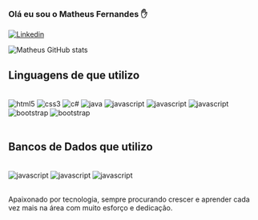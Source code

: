 
### Olá eu sou o Matheus Fernandes ✋

[![Linkedin](https://img.shields.io/badge/LinkedIn-0077B5?style=for-the-badge&logo=linkedin&logoColor=white)](https://www.linkedin.com/in/matheus-fernandes-fumero-0776a21a0)

![Matheus GitHub stats](https://github-readme-stats.vercel.app/api?username=MatheusFern086&show_icons=true&theme=radical)

## Linguagens de que utilizo

<div style="display: inline_block"><br/>
    <img align="center" alt="html5" src="https://img.shields.io/badge/HTML5-E34F26?style=for-the-badge&logo=html5&logoColor=white"/>
    <img align="center" alt="css3" src="https://img.shields.io/badge/CSS3-1572B6?style=for-the-badge&logo=css3&logoColor=white" />
    <img align="center" alt="c#" src="https://img.shields.io/badge/C%23-239120?style=for-the-badge&logo=c-sharp&logoColor=white" />
    <img align="center" alt="java" src="https://img.shields.io/badge/Java-ED8B00?style=for-the-badge&logo=java&logoColor=white" />
    <img align="center" alt="javascript" src="https://img.shields.io/badge/JavaScript-323330?style=for-the-badge&logo=javascript&logoColor=F7DF1E" />
    <img align="center" alt="javascript" src="https://img.shields.io/badge/C-00599C?style=for-the-badge&logo=c&logoColor=white" />
    <img align="center" alt="javascript" src="https://img.shields.io/badge/jQuery-0769AD?style=for-the-badge&logo=jquery&logoColor=white" />
    <img align="center" alt="bootstrap" src="https://img.shields.io/badge/Bootstrap-563D7C?style=for-the-badge&logo=bootstrap&logoColor=white" />
    <img align="center" alt="bootstrap" src="https://img.shields.io/badge/.NET-5C2D91?style=for-the-badge&logo=.net&logoColor=white" />
</div>
<br/>

## Bancos de Dados que utilizo

<div style="display: inline_block"><br/>
    <img align="center" alt="javascript" src="https://img.shields.io/badge/MySQL-00000F?style=for-the-badge&logo=mysql&logoColor=white" />
    <img align="center" alt="javascript" src="https://img.shields.io/badge/PostgreSQL-316192?style=for-the-badge&logo=postgresql&logoColor=white" />
    <img align="center" alt="javascript" src="https://img.shields.io/badge/Microsoft_SQL_Server-CC2927?style=for-the-badge&logo=microsoft-sql-server&logoColor=white" />
</div>
<br />

<p>
    Apaixonado por tecnologia, sempre procurando crescer e aprender cada vez mais na área com muito esforço e dedicação.
</p>
